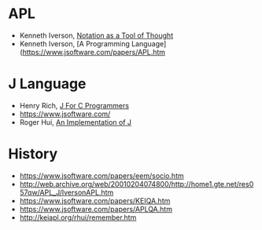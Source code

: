 # APL
- Kenneth Iverson, [Notation as a Tool of Thought](https://www.eecg.utoronto.ca/~jzhu/csc326/readings/iverson.pdf)
- Kenneth Iverson, [A Programming Language](https://www.jsoftware.com/papers/APL.htm

# J Language
- Henry Rich, [J For C Programmers](https://code.jsoftware.com/mediawiki/images/8/80/JforC20071003.pdf)
- https://www.jsoftware.com/
- Roger Hui, [An Implementation of J](https://www.jsoftware.com/papers/AIOJ/AIOJ.htm)

# History
- https://www.jsoftware.com/papers/eem/socio.htm
- http://web.archive.org/web/20010204074800/http://home1.gte.net/res057qw/APL_J/IversonAPL.htm
- https://www.jsoftware.com/papers/KEIQA.htm
- https://www.jsoftware.com/papers/APLQA.htm
- http://keiapl.org/rhui/remember.htm
